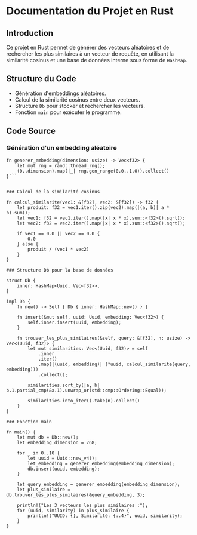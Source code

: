 # Documentation du Projet en Rust

## Introduction

Ce projet en Rust permet de générer des vecteurs aléatoires et de rechercher les plus similaires à un vecteur de requête, en utilisant la similarité cosinus et une base de données interne sous forme de `HashMap`.

## Structure du Code

- Génération d'embeddings aléatoires.
- Calcul de la similarité cosinus entre deux vecteurs.
- Structure `Db` pour stocker et rechercher les vecteurs.
- Fonction `main` pour exécuter le programme.

## Code Source

### Génération d'un embedding aléatoire

```
fn generer_embedding(dimension: usize) -> Vec<f32> {
    let mut rng = rand::thread_rng();
    (0..dimension).map(|_| rng.gen_range(0.0..1.0)).collect()
}```


### Calcul de la similarité cosinus

fn calcul_similarite(vec1: &[f32], vec2: &[f32]) -> f32 {
    let produit: f32 = vec1.iter().zip(vec2).map(|(a, b)| a * b).sum();
    let vec1: f32 = vec1.iter().map(|x| x * x).sum::<f32>().sqrt();
    let vec2: f32 = vec2.iter().map(|x| x * x).sum::<f32>().sqrt();

    if vec1 == 0.0 || vec2 == 0.0 {
        0.0
    } else {
        produit / (vec1 * vec2)
    }
}

### Structure Db pour la base de données

struct Db {
    inner: HashMap<Uuid, Vec<f32>>,
}

impl Db {
    fn new() -> Self { Db { inner: HashMap::new() } }

    fn insert(&mut self, uuid: Uuid, embedding: Vec<f32>) {
        self.inner.insert(uuid, embedding);
    }

    fn trouver_les_plus_similaires(&self, query: &[f32], n: usize) -> Vec<(Uuid, f32)> {
        let mut similarities: Vec<(Uuid, f32)> = self
            .inner
            .iter()
            .map(|(uuid, embedding)| (*uuid, calcul_similarite(query, embedding)))
            .collect();
        
        similarities.sort_by(|a, b| b.1.partial_cmp(&a.1).unwrap_or(std::cmp::Ordering::Equal));

        similarities.into_iter().take(n).collect()
    }
}

### Fonction main

fn main() {
    let mut db = Db::new();
    let embedding_dimension = 768;

    for _ in 0..10 {
        let uuid = Uuid::new_v4();
        let embedding = generer_embedding(embedding_dimension);
        db.insert(uuid, embedding);
    }

    let query_embedding = generer_embedding(embedding_dimension);
    let plus_similaire = db.trouver_les_plus_similaires(&query_embedding, 3);

    println!("Les 3 vecteurs les plus similaires :");
    for (uuid, similarity) in plus_similaire {
        println!("UUID: {}, Similarité: {:.4}", uuid, similarity);
    }
}
